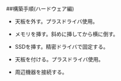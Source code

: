##構築手順(ハードウェア編)

- 天板を外す。プラスドライバ使用。

- メモリを挿す。斜めに挿してから横に倒す。

- SSDを挿す。精密ドライバで固定する。

- 天板を付ける。プラスドライバ使用。

- 周辺機器を接続する。

